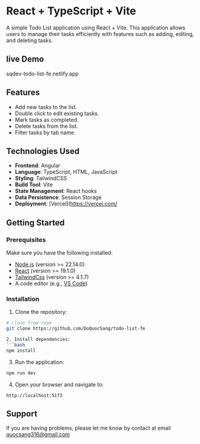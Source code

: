 # React + TypeScript + Vite

A simple Todo List application using React + Vite. This application allows users to manage their tasks efficiently with features such as adding, editing, and deleting tasks.

## live Demo
sqdev-todo-list-fe.netlify.app

## Features
- Add new tasks to the list.
- Double click to edit existing tasks.
- Mark tasks as completed.
- Delete tasks from the list.
- Filter tasks by tab name.

## Technologies Used

- **Frontend**: Angular
- **Language**: TypeScript, HTML, JavaScript
- **Styling**: TailwindCSS
- **Build Tool**: Vite
- **State Management**: React hooks
- **Data Persistence**: Session Storage
- **Deployment**: [Vercel](https://vercel.com/

## Getting Started

### Prerequisites

Make sure you have the following installed:

- [Node.js](https://nodejs.org/) (version >= 22.14.0)
- [React](https://angular.io/cli) (version >= 19.1.0)
- [TailwindCss](https://tailwindcss.io/cli) (version >= 4.1.7)
- A code editor (e.g., [VS Code](https://code.visualstudio.com/))

### Installation

1. Clone the repository:
```bash
# clone from repo
git clone https://github.com/DoQuocSang/todo-list-fe

2. Install dependencies:
```bash
npm install
```

3. Run the application:
```bash
npm run dev
```

4. Open your browser and navigate to:
```
http://localhost:5173
```

## Support
If you are having problems, please let me know by contact at email quocsang316@gmail.com
